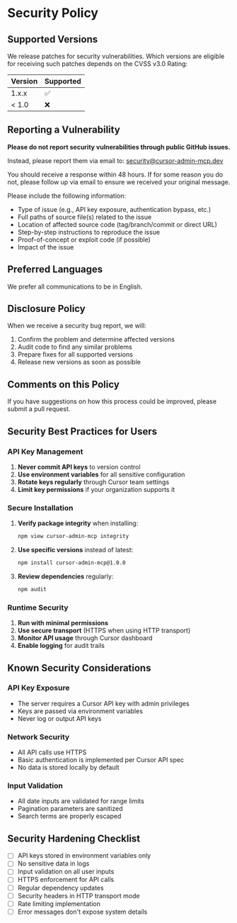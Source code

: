 # Security Policy

## Supported Versions

We release patches for security vulnerabilities. Which versions are eligible for receiving such patches depends on the CVSS v3.0 Rating:

| Version | Supported          |
| ------- | ------------------ |
| 1.x.x   | :white_check_mark: |
| < 1.0   | :x:                |

## Reporting a Vulnerability

**Please do not report security vulnerabilities through public GitHub issues.**

Instead, please report them via email to: security@cursor-admin-mcp.dev

You should receive a response within 48 hours. If for some reason you do not, please follow up via email to ensure we received your original message.

Please include the following information:

- Type of issue (e.g., API key exposure, authentication bypass, etc.)
- Full paths of source file(s) related to the issue
- Location of affected source code (tag/branch/commit or direct URL)
- Step-by-step instructions to reproduce the issue
- Proof-of-concept or exploit code (if possible)
- Impact of the issue

## Preferred Languages

We prefer all communications to be in English.

## Disclosure Policy

When we receive a security bug report, we will:

1. Confirm the problem and determine affected versions
2. Audit code to find any similar problems
3. Prepare fixes for all supported versions
4. Release new versions as soon as possible

## Comments on this Policy

If you have suggestions on how this process could be improved, please submit a pull request.

## Security Best Practices for Users

### API Key Management

1. **Never commit API keys** to version control
2. **Use environment variables** for all sensitive configuration
3. **Rotate keys regularly** through Cursor team settings
4. **Limit key permissions** if your organization supports it

### Secure Installation

1. **Verify package integrity** when installing:
   ```bash
   npm view cursor-admin-mcp integrity
   ```

2. **Use specific versions** instead of latest:
   ```bash
   npm install cursor-admin-mcp@1.0.0
   ```

3. **Review dependencies** regularly:
   ```bash
   npm audit
   ```

### Runtime Security

1. **Run with minimal permissions**
2. **Use secure transport** (HTTPS when using HTTP transport)
3. **Monitor API usage** through Cursor dashboard
4. **Enable logging** for audit trails

## Known Security Considerations

### API Key Exposure
- The server requires a Cursor API key with admin privileges
- Keys are passed via environment variables
- Never log or output API keys

### Network Security
- All API calls use HTTPS
- Basic authentication is implemented per Cursor API spec
- No data is stored locally by default

### Input Validation
- All date inputs are validated for range limits
- Pagination parameters are sanitized
- Search terms are properly escaped

## Security Hardening Checklist

- [ ] API keys stored in environment variables only
- [ ] No sensitive data in logs
- [ ] Input validation on all user inputs
- [ ] HTTPS enforcement for API calls
- [ ] Regular dependency updates
- [ ] Security headers in HTTP transport mode
- [ ] Rate limiting implementation
- [ ] Error messages don't expose system details